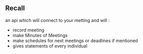 ## Recall

an api which will connect to your metting and will :

- record meeting
- make Minutes of Meetings 
- make schedules for next meetings or deadlines if mentioned
- gives statements of every individual